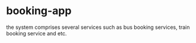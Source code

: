 # booking-app
the system comprises several services such as bus booking services, train booking service and etc. 
